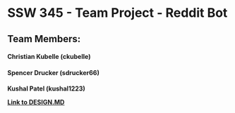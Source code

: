 # SSW 345 - Team Project - Reddit Bot

<h2>Team Members:

<h4> Christian Kubelle (ckubelle)
<h4> Spencer Drucker (sdrucker66)
<h4> Kushal Patel (kushal1223)


[Link to DESIGN.MD](https://github.com/kushal1223/SSW345-RedditBot/blob/main/DESIGN.md)
  
